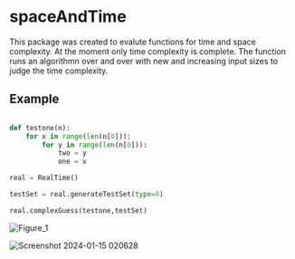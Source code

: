 # spaceAndTime

This package was created to evalute functions for time and space complexity. At the moment only time complexity is complete. The function runs an algorithmn over and over with new
and increasing input sizes to judge the time complexity.

## Example

```python

def testone(n):
    for x in range(len(n[0])):
        for y in range(len(n[0])):
            two = y
            one = x

real = RealTime()

testSet = real.generateTestSet(type=0)

real.complexGuess(testone,testSet)

```

![Figure_1](https://github.com/hodge-py/RealTime_Analysis/assets/105604814/fef612f2-ff1b-411a-b9b1-7d9ae8cd0af2)

![Screenshot 2024-01-15 020628](https://github.com/hodge-py/RealTime_Analysis/assets/105604814/b0b113f5-466d-4d21-9551-d3fd17e8a9bf)
